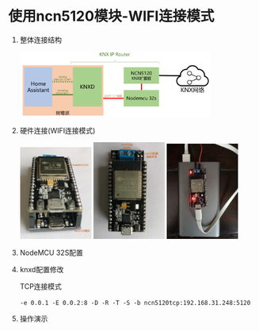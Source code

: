 # 使用ncn5120模块-WIFI连接模式

1. 整体连接结构

   <img src=images/knx_wifilink.png width=80%>

2. 硬件连接(WIFI连接模式)

   <img src=images/knx_wifilink2.png width=30%>
   <img src=images/knx_wifilink3.png width=30%>
   <img src=images/knx_wifilink4.png width=30%>

3. NodeMCU 32S配置

4. knxd配置修改

   TCP连接模式

   `-e 0.0.1 -E 0.0.2:8 -D -R -T -S -b ncn5120tcp:192.168.31.248:5120`

5. 操作演示